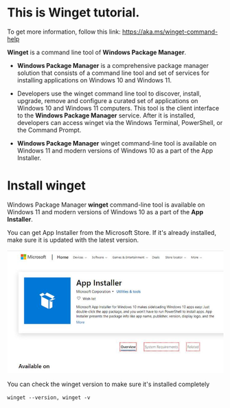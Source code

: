# **This is Winget tutorial.**

To get more information, follow this link: https://aka.ms/winget-command-help

**Winget** is a command line tool of **Windows Package Manager**.

-   **Windows Package Manager** is a comprehensive package manager solution that consists of a command line tool and set of services for installing applications on Windows 10 and Windows 11.

-   Developers use the winget command line tool to discover, install, upgrade, remove and configure a curated set of applications on Windows 10 and Windows 11 computers. This tool is the client interface to the **Windows Package Manager** service. After it is installed, developers can access winget via the Windows Terminal, PowerShell, or the Command Prompt.

- **Windows Package Manager** winget command-line tool is available on Windows 11 and modern versions of Windows 10 as a part of the App Installer.

# **Install winget**

Windows Package Manager **winget** command-line tool is available on Windows 11 and modern versions of Windows 10 as a part of the **App Installer**.

You can get App Installer from the Microsoft Store. If it's already installed, make sure it is updated with the latest version.

![](Image/app-installer-windows-10-la-gi-1.jpg)

You can check the winget version to make sure it's installed completely

```console
winget --version, winget -v
```